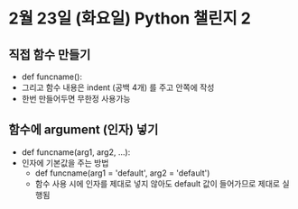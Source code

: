 # 2월 23일 (화요일) Python 챌린지 2

## 직접 함수 만들기
- def funcname():
- 그리고 함수 내용은 indent (공백 4개) 를 주고 안쪽에 작성
- 한번 만들어두면 무한정 사용가능

## 함수에 argument (인자) 넣기
- def funcname(arg1, arg2, ...):
- 인자에 기본값을 주는 방법
    - def funcname(arg1 = 'default', arg2 = 'default')
    - 함수 사용 시에 인자를 제대로 넣지 않아도 default 값이 들어가므로 제대로 실행됨